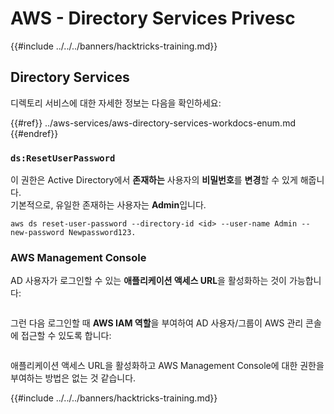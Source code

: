 # AWS - Directory Services Privesc

{{#include ../../../banners/hacktricks-training.md}}

## Directory Services

디렉토리 서비스에 대한 자세한 정보는 다음을 확인하세요:

{{#ref}}
../aws-services/aws-directory-services-workdocs-enum.md
{{#endref}}

### `ds:ResetUserPassword`

이 권한은 Active Directory에서 **존재하는** 사용자의 **비밀번호**를 **변경**할 수 있게 해줍니다.\
기본적으로, 유일한 존재하는 사용자는 **Admin**입니다.
```
aws ds reset-user-password --directory-id <id> --user-name Admin --new-password Newpassword123.
```
### AWS Management Console

AD 사용자가 로그인할 수 있는 **애플리케이션 액세스 URL**을 활성화하는 것이 가능합니다:

<figure><img src="../../../images/image (244).png" alt=""><figcaption></figcaption></figure>

그런 다음 로그인할 때 **AWS IAM 역할**을 부여하여 AD 사용자/그룹이 AWS 관리 콘솔에 접근할 수 있도록 합니다:

<figure><img src="../../../images/image (155).png" alt=""><figcaption></figcaption></figure>

애플리케이션 액세스 URL을 활성화하고 AWS Management Console에 대한 권한을 부여하는 방법은 없는 것 같습니다.

{{#include ../../../banners/hacktricks-training.md}}
